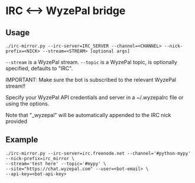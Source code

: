 # IRC <--> WyzePal bridge

## Usage

```
./irc-mirror.py --irc-server=IRC_SERVER --channel=<CHANNEL> --nick-prefix=<NICK> --stream=<STREAM> [optional args]
```

`--stream` is a WyzePal stream.
`--topic` is a WyzePal topic, is optionally specified, defaults to "IRC".

IMPORTANT: Make sure the bot is subscribed to the relevant WyzePal stream!!

Specify your WyzePal API credentials and server in a ~/.wyzepalrc file or using the options.

Note that "_wyzepal" will be automatically appended to the IRC nick provided

## Example

```
./irc-mirror.py --irc-server=irc.freenode.net --channel='#python-mypy' --nick-prefix=irc_mirror \
--stream='test here' --topic='#mypy' \
--site="https://chat.wyzepal.com" --user=<bot-email> \
--api-key=<bot-api-key>
```

